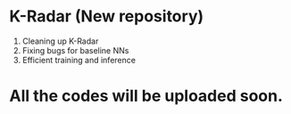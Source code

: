 # K-Radar (New repository)
1. Cleaning up K-Radar
2. Fixing bugs for baseline NNs
3. Efficient training and inference

# All the codes will be uploaded soon.
